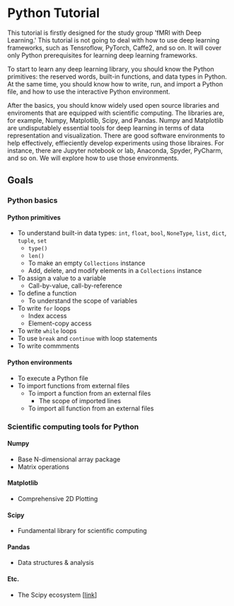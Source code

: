 # Python Tutorial

This tutorial is firstly designed for the study group 'fMRI with Deep Learning.' This tutorial is not going to deal with how to use deep learning frameworks, such as Tensroflow, PyTorch, Caffe2, and so on. It will cover only Python prerequisites for learning deep learning frameworks.

To start to learn any deep learning library, you should know the Python primitives: the reserved words, built-in functions, and data types in Python. At the same time, you should know how to write, run, and import a Python file, and how to use the interactive Python environment. 

After the basics, you should know widely used open source libraries and enviroments that are equipped with scientific computing. The libraries are, for example, Numpy, Matplotlib, Scipy, and Pandas. Numpy and Matplotlib are undisputablely essential tools for deep learning in terms of data representation and visualization. There are good software environments to help effectively, effieciently develop experiments using those libraires. For instance, there are Jupyter notebook or lab, Anaconda, Spyder, PyCharm, and so on. We will explore how to use those environments.

## Goals

### Python basics

#### Python primitives
* To understand built-in data types: `int`, `float`, `bool`, `NoneType`, `list`, `dict`, `tuple`, `set`   
  * `type()`
  * `len()`
  * To make an empty `Collections` instance
  * Add, delete, and modify elements in a `Collections` instance
* To assign a value to a variable
  * Call-by-value, call-by-reference
* To define a function
  * To understand the scope of variables
* To write `for` loops
   * Index access
   * Element-copy access
* To write `while` loops
* To use `break` and `continue` with loop statements
* To write commments

#### Python environments
* To execute a Python file
* To import functions from external files
  * To import a function from an external files
    * The scope of imported lines
  * To import all function from an external files
  
### Scientific computing tools for Python

#### Numpy
* Base N-dimensional array package
* Matrix operations

#### Matplotlib
* Comprehensive 2D Plotting

#### Scipy
* Fundamental library for scientific computing

#### Pandas
* Data structures & analysis

#### Etc.
* The Scipy ecosystem [[link](https://www.scipy.org/about.html#the-scipy-ecosystem)]
